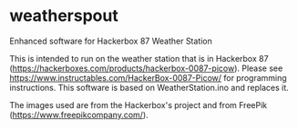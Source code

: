 # weatherspout
Enhanced software for Hackerbox 87 Weather Station

This is intended to run on the weather station that is in Hackerbox 87 (https://hackerboxes.com/products/hackerbox-0087-picow). Please see https://www.instructables.com/HackerBox-0087-Picow/ for programming instructions. This software is based on WeatherStation.ino and replaces it.

The images used are from the Hackerbox's project and from FreePik (https://www.freepikcompany.com/).
